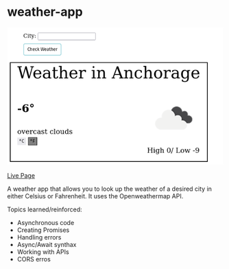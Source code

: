 # weather-app


![Project Screenshot](images/screenshot.png)



[Live Page](https://sebastienpj.github.io/weather-app/)

A weather app that allows you to look up the weather of a desired city in either Celsius or Fahrenheit. It uses the Openweathermap API.


Topics learned/reinforced:
- Asynchronous code
- Creating Promises
- Handling errors
- Async/Await synthax
- Working with APIs
- CORS erros
